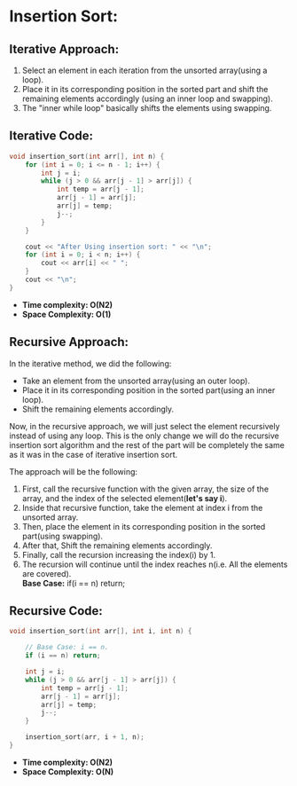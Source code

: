 # Insertion Sort:

## **Iterative Approach:**

1.  Select an element in each iteration from the unsorted array(using a loop).
2.  Place it in its corresponding position in the sorted part and shift the remaining elements accordingly (using an inner loop and swapping).
3.  The "inner while loop" basically shifts the elements using swapping.

## Iterative Code:
```c++
void insertion_sort(int arr[], int n) {
    for (int i = 0; i <= n - 1; i++) {
        int j = i;
        while (j > 0 && arr[j - 1] > arr[j]) {
            int temp = arr[j - 1];
            arr[j - 1] = arr[j];
            arr[j] = temp;
            j--;
        }
    }

    cout << "After Using insertion sort: " << "\n";
    for (int i = 0; i < n; i++) {
        cout << arr[i] << " ";
    }
    cout << "\n";
}
```

- **Time complexity: O(N2)**
- **Space Complexity: O(1)**


## **Recursive Approach**: 

In the iterative method, we did the following:

-   Take an element from the unsorted array(using an outer loop).
-   Place it in its corresponding position in the sorted part(using an inner loop).
-   Shift the remaining elements accordingly.

Now, in the recursive approach, we will just select the element recursively instead of using any loop. This is the only change we will do the recursive insertion sort algorithm and the rest of the part will be completely the same as it was in the case of iterative insertion sort.

The approach will be the following:

1.  First, call the recursive function with the given array, the size of the array, and the index of the selected element(**let's say i**).
2.  Inside that recursive function, take the element at index i from the unsorted array.
3.  Then, place the element in its corresponding position in the sorted part(using swapping).
4.  After that, Shift the remaining elements accordingly.
5.  Finally, call the recursion increasing the index(i) by 1.
6.  The recursion will continue until the index reaches n(i.e. All the elements are covered).\
    **Base Case:** if(i == n) return;
    
 ## Recursive Code:
```c++
void insertion_sort(int arr[], int i, int n) {

    // Base Case: i == n.
    if (i == n) return;

    int j = i;
    while (j > 0 && arr[j - 1] > arr[j]) {
        int temp = arr[j - 1];
        arr[j - 1] = arr[j];
        arr[j] = temp;
        j--;
    }

    insertion_sort(arr, i + 1, n);
}
```

- **Time complexity: O(N2)**
- **Space Complexity: O(N)**
